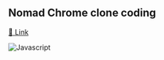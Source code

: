<h2>Nomad Chrome clone coding</h2>

[🔗 Link](https://nomadcoders.co/javascript-for-beginners/lobby)</br>

<img alt="Javascript" src ="https://img.shields.io/badge/JavaScript-F7DF1E?style=for-the-badge&logo=JavaScript&logoColor=white"/></a>
